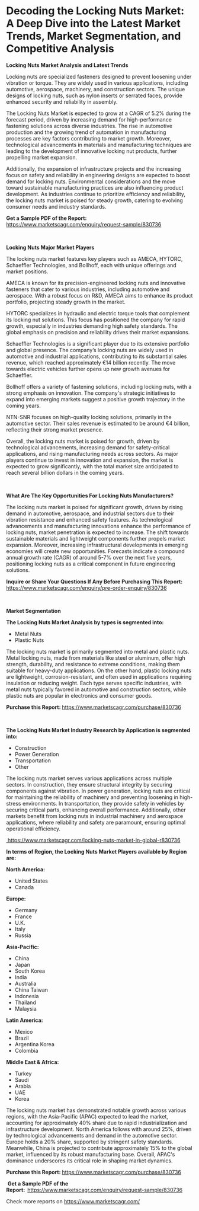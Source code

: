 <p><h1>Decoding the Locking Nuts Market: A Deep Dive into the Latest Market Trends, Market Segmentation, and Competitive Analysis</h1></p><p><strong>Locking Nuts Market Analysis and Latest Trends</strong></p>
<p><p>Locking nuts are specialized fasteners designed to prevent loosening under vibration or torque. They are widely used in various applications, including automotive, aerospace, machinery, and construction sectors. The unique designs of locking nuts, such as nylon inserts or serrated faces, provide enhanced security and reliability in assembly.</p><p>The Locking Nuts Market is expected to grow at a CAGR of 5.2% during the forecast period, driven by increasing demand for high-performance fastening solutions across diverse industries. The rise in automotive production and the growing trend of automation in manufacturing processes are key factors contributing to market growth. Moreover, technological advancements in materials and manufacturing techniques are leading to the development of innovative locking nut products, further propelling market expansion.</p><p>Additionally, the expansion of infrastructure projects and the increasing focus on safety and reliability in engineering designs are expected to boost demand for locking nuts. Environmental considerations and the move toward sustainable manufacturing practices are also influencing product development. As industries continue to prioritize efficiency and reliability, the locking nuts market is poised for steady growth, catering to evolving consumer needs and industry standards.</p></p>
<p><strong>Get a Sample PDF of the Report:&nbsp;</strong> <a href="https://www.marketscagr.com/enquiry/request-sample/830736?utm_campaign=3018&utm_medium=2&utm_source=Github&utm_content=ia&utm_term=09042025&utm_id=locking-nuts">https://www.marketscagr.com/enquiry/request-sample/830736</a></p>
<p>&nbsp;</p>
<p><strong>Locking Nuts Major Market Players</strong></p>
<p><p>The locking nuts market features key players such as AMECA, HYTORC, Schaeffler Technologies, and Bollhoff, each with unique offerings and market positions. </p><p>AMECA is known for its precision-engineered locking nuts and innovative fasteners that cater to various industries, including automotive and aerospace. With a robust focus on R&D, AMECA aims to enhance its product portfolio, projecting steady growth in the market.</p><p>HYTORC specializes in hydraulic and electric torque tools that complement its locking nut solutions. This focus has positioned the company for rapid growth, especially in industries demanding high safety standards. The global emphasis on precision and reliability drives their market expansions.</p><p>Schaeffler Technologies is a significant player due to its extensive portfolio and global presence. The company’s locking nuts are widely used in automotive and industrial applications, contributing to its substantial sales revenue, which reached approximately €14 billion recently. The move towards electric vehicles further opens up new growth avenues for Schaeffler.</p><p>Bollhoff offers a variety of fastening solutions, including locking nuts, with a strong emphasis on innovation. The company's strategic initiatives to expand into emerging markets suggest a positive growth trajectory in the coming years.</p><p>NTN-SNR focuses on high-quality locking solutions, primarily in the automotive sector. Their sales revenue is estimated to be around €4 billion, reflecting their strong market presence.</p><p>Overall, the locking nuts market is poised for growth, driven by technological advancements, increasing demand for safety-critical applications, and rising manufacturing needs across sectors. As major players continue to invest in innovation and expansion, the market is expected to grow significantly, with the total market size anticipated to reach several billion dollars in the coming years.</p></p>
<p>&nbsp;</p>
<p><strong>What Are The Key Opportunities For Locking Nuts Manufacturers?</strong></p>
<p><p>The locking nuts market is poised for significant growth, driven by rising demand in automotive, aerospace, and industrial sectors due to their vibration resistance and enhanced safety features. As technological advancements and manufacturing innovations enhance the performance of locking nuts, market penetration is expected to increase. The shift towards sustainable materials and lightweight components further propels market expansion. Moreover, increasing infrastructural developments in emerging economies will create new opportunities. Forecasts indicate a compound annual growth rate (CAGR) of around 5-7% over the next five years, positioning locking nuts as a critical component in future engineering solutions.</p></p>
<p><strong>Inquire or Share Your Questions If Any Before Purchasing This Report:</strong> <a href="https://www.marketscagr.com/enquiry/pre-order-enquiry/830736?utm_campaign=3018&utm_medium=2&utm_source=Github&utm_content=ia&utm_term=09042025&utm_id=locking-nuts">https://www.marketscagr.com/enquiry/pre-order-enquiry/830736</a></p>
<p>&nbsp;</p>
<p><strong>Market Segmentation</strong></p>
<p><strong>The Locking Nuts Market Analysis by types is segmented into:</strong></p>
<p><ul><li>Metal Nuts</li><li>Plastic Nuts</li></ul></p>
<p><p>The locking nuts market is primarily segmented into metal and plastic nuts. Metal locking nuts, made from materials like steel or aluminum, offer high strength, durability, and resistance to extreme conditions, making them suitable for heavy-duty applications. On the other hand, plastic locking nuts are lightweight, corrosion-resistant, and often used in applications requiring insulation or reducing weight. Each type serves specific industries, with metal nuts typically favored in automotive and construction sectors, while plastic nuts are popular in electronics and consumer goods.</p></p>
<p><strong>Purchase this Report:&nbsp;</strong><a href="https://www.marketscagr.com/purchase/830736?utm_campaign=3018&utm_medium=2&utm_source=Github&utm_content=ia&utm_term=09042025&utm_id=locking-nuts">https://www.marketscagr.com/purchase/830736</a></p>
<p>&nbsp;</p>
<p><strong>The Locking Nuts Market Industry Research by Application is segmented into:</strong></p>
<p><ul><li>Construction</li><li>Power Generation</li><li>Transportation</li><li>Other</li></ul></p>
<p><p>The locking nuts market serves various applications across multiple sectors. In construction, they ensure structural integrity by securing components against vibration. In power generation, locking nuts are critical for maintaining the reliability of machinery and preventing loosening in high-stress environments. In transportation, they provide safety in vehicles by securing critical parts, enhancing overall performance. Additionally, other markets benefit from locking nuts in industrial machinery and aerospace applications, where reliability and safety are paramount, ensuring optimal operational efficiency.</p></p>
<p><a href="https://www.marketscagr.com/locking-nuts-market-in-global-r830736?utm_campaign=3018&utm_medium=2&utm_source=Github&utm_content=ia&utm_term=09042025&utm_id=locking-nuts">&nbsp;https://www.marketscagr.com/locking-nuts-market-in-global-r830736</a></p>
<p><strong>In terms of Region, the Locking Nuts Market Players available by Region are:</strong></p>
<p>
    <p> <strong> North America: </strong>
        <ul>
            <li>United States</li>
            <li>Canada</li>
        </ul>
        </p> 
    <p> <strong> Europe: </strong>
        <ul>
            <li>Germany</li>
            <li>France</li>
            <li>U.K.</li>
            <li>Italy</li>
            <li>Russia</li>
        </ul>
        </p> 
    <p> <strong> Asia-Pacific: </strong>
        <ul>
            <li>China</li>
            <li>Japan</li>
            <li>South Korea</li>
            <li>India</li>
            <li>Australia</li>
            <li>China Taiwan</li>
            <li>Indonesia</li>
            <li>Thailand</li>
            <li>Malaysia</li>
        </ul>
        </p> 
    <p> <strong> Latin America: </strong>
        <ul>
            <li>Mexico</li>
            <li>Brazil</li>
            <li>Argentina Korea</li>
            <li>Colombia</li>
        </ul>
        </p> 
    <p> <strong> Middle East & Africa: </strong>
        <ul>
            <li>Turkey</li>
            <li>Saudi</li>
            <li>Arabia</li>
            <li>UAE</li>
            <li>Korea</li>
        </ul>
    </p>
    </p>
<p><p>The locking nuts market has demonstrated notable growth across various regions, with the Asia-Pacific (APAC) expected to lead the market, accounting for approximately 40% share due to rapid industrialization and infrastructure development. North America follows with around 25%, driven by technological advancements and demand in the automotive sector. Europe holds a 20% share, supported by stringent safety standards. Meanwhile, China is projected to contribute approximately 15% to the global market, influenced by its robust manufacturing base. Overall, APAC's dominance underscores its critical role in shaping market dynamics.</p></p>
<p><strong>Purchase this Report: </strong><a href="https://www.marketscagr.com/purchase/830736?utm_campaign=3018&utm_medium=2&utm_source=Github&utm_content=ia&utm_term=09042025&utm_id=locking-nuts">https://www.marketscagr.com/purchase/830736</a></p>
<p>&nbsp;<strong>Get a Sample PDF of the Report:&nbsp;&nbsp;</strong><a href="https://www.marketscagr.com/enquiry/request-sample/830736?utm_campaign=3018&utm_medium=2&utm_source=Github&utm_content=ia&utm_term=09042025&utm_id=locking-nuts">https://www.marketscagr.com/enquiry/request-sample/830736</a></p>
<p><strong></strong></p>
<p>Check more reports on <a href="https://www.marketscagr.com/?utm_campaign=3018&utm_medium=2&utm_source=Github&utm_content=ia&utm_term=09042025&utm_id=locking-nuts">https://www.marketscagr.com/</a></p>